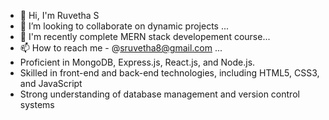 - 👋 Hi, I'm Ruvetha S
- 👀 I’m looking to collaborate on dynamic projects ...
- 🌱 I'm recently complete MERN stack developement course...
- 📫 How to reach me - @sruvetha8@gmail.com ...
- Proficient in MongoDB, Express.js, React.js, and Node.js.
- Skilled in front-end and back-end technologies, including HTML5, CSS3, and JavaScript
- Strong understanding of database management and version control systems

